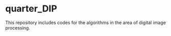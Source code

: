 # quarter_DIP
This repository includes codes for the algorithms in the area of digital image processing.
